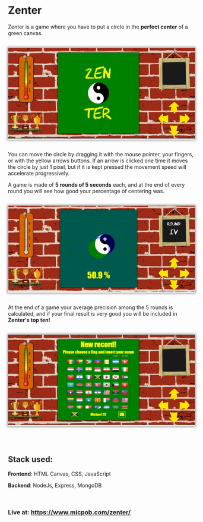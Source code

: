 # Zenter

Zenter is a game where you have to put a circle in the **perfect center** of a green canvas.

</br>
<div align="center" style="box-shadow: 0 0 6px 2px rgba(0, 0, 0, 0.4); max-width: 960px; margin: auto;">
  <img src="src/Res/Screenshots/1.png" alt="Zenter screenshot 1">
</div>
</br>

You can move the circle by dragging it with the mouse pointer, your fingers, or with the yellow arrows buttons. If an arrow is clicked one time it moves the circle by just 1 pixel, but if it is kept pressed the movement speed will accelerate progressively.

A game is made of **5 rounds of 5 seconds** each, and at the end of every round you will see how good your percentage of centering was.

</br>
<div align="center" style="box-shadow: 0 0 6px 2px rgba(0, 0, 0, 0.4); max-width: 960px; margin: auto;">
  <img src="src/Res/Screenshots/2.png" alt="Zenter screenshot 2">
</div>
</br>


At the end of a game your average precision among the 5 rounds is calculated, and if your final result is very good you will be included in **Zenter's top ten!**

</br>
<div align="center" style="box-shadow: 0 0 6px 2px rgba(0, 0, 0, 0.4); max-width: 960px; margin: auto;">
  <img src="src/Res/Screenshots/3.png" alt="Zenter screenshot 3">
</div>
</br>

&nbsp;  

## Stack used:

**Frontend**: HTML Canvas, CSS, JavaScript

**Backend**: NodeJs, Express, MongoDB

&nbsp;

### Live at: https://www.micpob.com/zenter/

